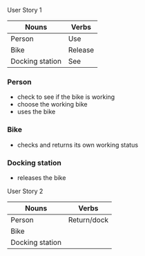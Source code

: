 User Story 1

| Nouns          |       Verbs |
|----------------|-------------|
|   Person       |    Use      |
|   Bike         | Release     |
|Docking station |    See      |


### Person ###
- check to see if the bike is working
- choose the working bike  
- uses the bike

### Bike ###
- checks and returns its own working status

### Docking station ###
- releases the bike


User Story 2

| Nouns          |       Verbs |
|----------------|-------------|
|   Person       | Return/dock |
|   Bike         |             |
|Docking station |             |
